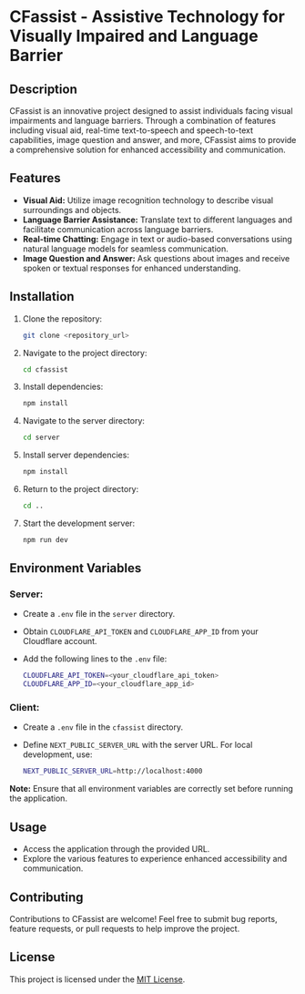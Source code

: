 # CFassist - Assistive Technology for Visually Impaired and Language Barrier

## Description

CFassist is an innovative project designed to assist individuals facing visual impairments and language barriers. Through a combination of features including visual aid, real-time text-to-speech and speech-to-text capabilities, image question and answer, and more, CFassist aims to provide a comprehensive solution for enhanced accessibility and communication.

## Features

- **Visual Aid:** Utilize image recognition technology to describe visual surroundings and objects.
- **Language Barrier Assistance:** Translate text to different languages and facilitate communication across language barriers.
- **Real-time Chatting:** Engage in text or audio-based conversations using natural language models for seamless communication.
- **Image Question and Answer:** Ask questions about images and receive spoken or textual responses for enhanced understanding.

## Installation

1. Clone the repository:

    ```bash
    git clone <repository_url>
    ```

2. Navigate to the project directory:

    ```bash
    cd cfassist
    ```

3. Install dependencies:

    ```bash
    npm install
    ```

4. Navigate to the server directory:

    ```bash
    cd server
    ```

5. Install server dependencies:

    ```bash
    npm install
    ```

6. Return to the project directory:

    ```bash
    cd ..
    ```

7. Start the development server:

    ```bash
    npm run dev
    ```

## Environment Variables

### Server:

- Create a `.env` file in the `server` directory.
- Obtain `CLOUDFLARE_API_TOKEN` and `CLOUDFLARE_APP_ID` from your Cloudflare account.
- Add the following lines to the `.env` file:

    ```bash
    CLOUDFLARE_API_TOKEN=<your_cloudflare_api_token>
    CLOUDFLARE_APP_ID=<your_cloudflare_app_id>
    ```

### Client:

- Create a `.env` file in the `cfassist` directory.
- Define `NEXT_PUBLIC_SERVER_URL` with the server URL. For local development, use:

    ```bash
    NEXT_PUBLIC_SERVER_URL=http://localhost:4000
    ```

**Note:** Ensure that all environment variables are correctly set before running the application.

## Usage

- Access the application through the provided URL.
- Explore the various features to experience enhanced accessibility and communication.

## Contributing

Contributions to CFassist are welcome! Feel free to submit bug reports, feature requests, or pull requests to help improve the project.

## License

This project is licensed under the [MIT License](link_to_license).

